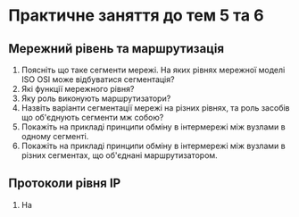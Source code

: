 # Практичне заняття до тем 5 та 6

## Мережний рівень та маршрутизація

1) Поясніть що таке сегменти мережі. На яких рівнях мережної моделі ISO OSI може відбуватися сегментація?
2) Які функції мережного рівня?
3) Яку роль виконують маршрутизатори?
4) Назвіть варіанти сегментації мережі на різних рівнях, та роль засобів що об'єднують сегменти мж собою?
5) Покажіть на прикладі принципи обміну в інтермережі між вузлами в одному сегменті.
6) Покажіть на прикладі принципи обміну в інтермережі між вузлами в різних сегментах, що об'єднані маршрутизатором. 

## Протоколи рівня IP

1) На

